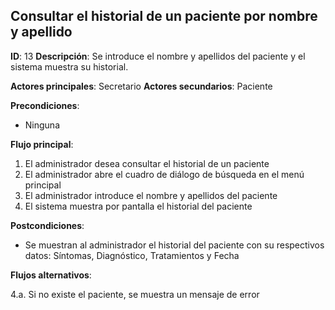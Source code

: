 ## Consultar el historial de un paciente por nombre y apellido

**ID**: 13
**Descripción**: Se introduce el nombre y apellidos del paciente y el sistema muestra su historial.

**Actores principales**: Secretario
**Actores secundarios**: Paciente

**Precondiciones**:
* Ninguna

**Flujo principal**:
1. El administrador desea consultar el historial de un paciente
2. El administrador abre el cuadro de diálogo de búsqueda en el menú principal
3. El administrador introduce el nombre y apellidos del paciente
4. El sistema muestra por pantalla el historial del paciente

**Postcondiciones**:

* Se muestran al administrador el historial del paciente con su respectivos datos: Síntomas, Diagnóstico, Tratamientos y Fecha

**Flujos alternativos**:

4.a. Si no existe el paciente, se muestra un mensaje de error
